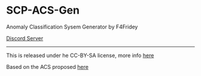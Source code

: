 # SCP-ACS-Gen
 Anomaly Classification Sysem Generator by F4Fridey

[Discord Server](https://discord.gg/XpGfub6VyR)

---

This is released under he CC-BY-SA license, more info [here](https://scp-wiki.wikidot.com/licensing-guide)

Based on the ACS proposed [here](https://scp-wiki.wikidot.com/anomaly-classification-system-guide)
